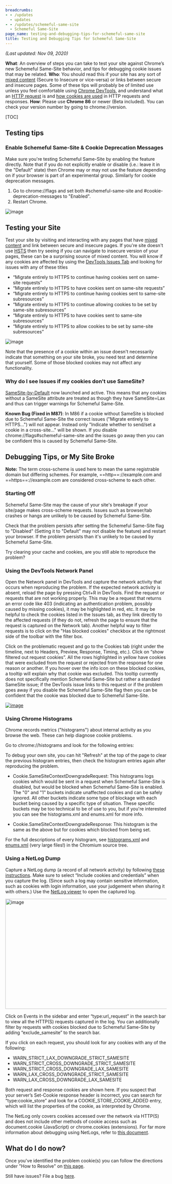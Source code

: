 ```yaml
---
breadcrumbs:
- - /updates
  - updates
- - /updates/schemeful-same-site
  - Schemeful Same-Site
page_name: testing-and-debugging-tips-for-schemeful-same-site
title: Testing and Debugging Tips for Schemeful Same-Site
---
```


*(Last updated: Nov 09, 2020)*

**What**: An overview of steps you can take to test your site against Chrome’s
new Schemeful Same-Site behavior, and tips for debugging cookie issues that may
be related.
**Who**: You should read this if your site has any sort of [mixed
content](https://developers.google.com/web/fundamentals/security/prevent-mixed-content/what-is-mixed-content)
(Secure to Insecure or vice-versa) or links between secure and insecure pages.
Some of these tips will probably be of limited use unless you feel comfortable
using [Chrome
DevTools](https://developers.google.com/web/tools/chrome-devtools), and
understand what an [HTTP
request](https://developer.mozilla.org/en-US/docs/Web/HTTP/Overview) is and [how
cookies are used](https://developer.mozilla.org/en-US/docs/Web/HTTP/Cookies) in
HTTP requests and responses.
**How**: Please use **Chrome 86** or newer (Beta included). You can check your
version number by going to chrome://version.

[TOC]

## Testing tips

### Enable Schemeful Same-Site & Cookie Deprecation Messages

Make sure you're testing Schemeful Same-Site by enabling the feature directly.
Note that if you do not explicitly enable or disable (i.e.: leave it in the
"Default" state) then Chrome may or may not use the feature depending on if your
browser is part of an experimental group. Similarly for cookie deprecation
messages.

1.  Go to chrome://flags and set both #schemeful-same-site and
            #cookie-deprecation-messages to "Enabled".
2.  Restart Chrome.

<img alt="image"
src="/updates/schemeful-same-site/testing-and-debugging-tips-for-schemeful-same-site/SS%20of%20flags.png">

## Testing your Site

Test your site by visiting and interacting with any pages that have [mixed
content](https://developers.google.com/web/fundamentals/security/prevent-mixed-content/what-is-mixed-content)
and link between secure and insecure pages.
If you're site doesn't use
[HSTS](https://developer.mozilla.org/en-US/docs/Web/HTTP/Headers/Strict-Transport-Security)
then try seeing if you can navigate to insecure version of your pages, these can
be a surprising source of mixed content.
You will know if any cookies are affected by using the [DevTools Issues
Tab](https://developers.google.com/web/tools/chrome-devtools/issues) and looking
for issues with any of these titles

*   “Migrate entirely to HTTPS to continue having cookies sent on
            same-site requests”
*   “Migrate entirely to HTTPS to have cookies sent on same-site
            requests”
*   “Migrate entirely to HTTPS to continue having cookies sent to
            same-site subresources”
*   “Migrate entirely to HTTPS to continue allowing cookies to be set by
            same-site subresources”
*   “Migrate entirely to HTTPS to have cookies sent to same-site
            subresources”
*   “Migrate entirely to HTTPS to allow cookies to be set by same-site
            subresources”

<img alt="image"
src="/updates/schemeful-same-site/testing-and-debugging-tips-for-schemeful-same-site/SS%20of%20Issue.png">

Note that the presence of a cookie within an issue doesn't necessarily indicate
that something on your site broke, you need test and determine that yourself.
Some of those blocked cookies may not affect any functionality.

### Why do I see Issues if my cookies don't use SameSite?

[SameSite-by-Default](https://web.dev/samesite-cookies-explained/#changes-to-the-default-behavior-without-samesite)
now launched and active. This means that any cookies without a SameSite
attribute are treated as though they have SameSite=Lax and thus can trigger
warnings for Schemeful Same-Site.

**Known Bug (Fixed in M87)**: In M86 if a cookie without SameSite is blocked due
to Schemeful Same-Site the correct issues ("Migrate entirely to HTTPS...") will
not appear. Instead only "Indicate whether to send/set a cookie in a
cross-site..." will be shown. If you disable chrome://flags#schemeful-same-site
and the issues go away then you can be confident this is caused by Schemeful
Same-Site.

## Debugging Tips, or My Site Broke

**Note:** The term cross-scheme is used here to mean the same registrable domain
but differing schemes. For example, ==http==://example.com and
==https==://example.com are considered cross-scheme to each other.

### Starting Off

Schemeful Same-Site may the cause of your site's breakage if your site/page
makes cross-scheme requests. Issues such as browser/tab crashes or hangs are
unlikely to be caused by Schemeful Same-Site.

Check that the problem persists after setting the Schemeful Same-Site flag to
"Disabled" (Setting it to "Default" may not disable the feature) and restart
your browser. If the problem persists than it's unlikely to be caused by
Schemeful Same-Site.

Try clearing your cache and cookies, are you still able to reproduce the
problem?

### Using the DevTools Network Panel

Open the Network panel in DevTools and capture the network activity that occurs
when reproducing the problem. If the expected network activity is absent, reload
the page by pressing Ctrl+R in DevTools. Find the request or requests that are
not working properly. This may be a request that returns an error code like 403
(indicating an authentication problem, possibly caused by missing cookies), it
may be highlighted in red, etc. It may be helpful to check the cookies listed in
the Issues tab, as they link directly to the affected requests (if they do not,
refresh the page to ensure that the request is captured on the Network tab).
Another helpful way to filter requests is to click on the "Has blocked cookies"
checkbox at the rightmost side of the toolbar with the filter box.

Click on the problematic request and go to the Cookies tab (right under the
timeline, next to Headers, Preview, Response, Timing, etc.). Click on “show
filtered out request cookies”. All the rows highlighted in yellow have cookies
that were excluded from the request or rejected from the response for one reason
or another. If you hover over the info icon on these blocked cookies, a tooltip
will explain why that cookie was excluded. This tooltip currently does not
specifically mention Schemeful Same-Site but rather a standard SameSite issue;
if the DevTools issue links to this request or if the problem goes away if you
disable the Schemeful Same-Site flag then you can be confident that the cookie
was blocked due to Schemeful Same-Site.

[<img alt="image"
src="/updates/schemeful-same-site/testing-and-debugging-tips-for-schemeful-same-site/tsyEts8ZOXE.png">](/updates/schemeful-same-site/testing-and-debugging-tips-for-schemeful-same-site/tsyEts8ZOXE.png)

### Using Chrome Histograms

Chrome records metrics ("histograms") about internal activity as you browse the
web. These can help diagnose cookie problems.

Go to chrome://histograms and look for the following entries:

To debug your own site, you can hit "Refresh" at the top of the page to clear
the previous histogram entries, then check the histogram entries again after
reproducing the problem.

*   Cookie.SameSiteContextDowngradeRequest: This histograms logs cookies
            which would be sent in a request when Schemeful Same-Site is
            disabled, but would be blocked when Schemeful Same-Site is enabled.
            The "0" and "1" buckets indicate unaffected cookies and can be
            safely ignored. All other buckets indicate some type of blockage
            with each bucket being caused by a specific type of situation. These
            specific buckets may be too technical to be of use to you, but if
            you're interested you can see the histograms.xml and enums.xml for
            more info.

*   Cookie.SameSiteContextDowngradeResponse: This histogram is the same
            as the above but for cookies which blocked from being set.

For the full descriptions of every histogram, see
[histograms.xml](https://source.chromium.org/chromium/chromium/src/+/HEAD:tools/metrics/histograms/histograms_xml/cookie/histograms.xml)
and
[enums.xml](https://source.chromium.org/chromium/chromium/src/+/HEAD:tools/metrics/histograms/enums.xml?originalUrl=https:%2F%2Fcs.chromium.org%2F)
(very large files!) in the Chromium source tree.

### Using a NetLog Dump

Capture a NetLog dump (a record of all network activity) by following [these
instructions](/for-testers/providing-network-details). Make sure to select
“Include cookies and credentials” when you capture the log. (Since such a log
may contain sensitive information, such as cookies with login information, use
your judgement when sharing it with others.) Use the [NetLog
viewer](https://netlog-viewer.appspot.com/#import) to open the captured log.

<img alt="image"
src="https://lh3.googleusercontent.com/-txdtD5lsWOwrz7oYKDxKE50LqhG1iFa_ksHg7oVjnvPJmiQqd8Z3bfxAP2ELZfNoND5nBU5IhdTG99gQ6WGDRDLmvdNr1Bl4ppeQdDvL-zH4lAWrlSzZud-uTFvfLhxOd_B1DHdhQ"
height=343 width=624>

Click on Events in the sidebar and enter “type:url_request” in the search bar to
view all the HTTP(S) requests captured in the log. You can additionally filter
by requests with cookies blocked due to Schemeful Same-Site by adding
“exclude_samesite” to the search bar.

If you click on each request, you should look for any cookies with any of the
following:

*   WARN_STRICT_LAX_DOWNGRADE_STRICT_SAMESITE
*   WARN_STRICT_CROSS_DOWNGRADE_STRICT_SAMESITE
*   WARN_STRICT_CROSS_DOWNGRADE_LAX_SAMESITE
*   WARN_LAX_CROSS_DOWNGRADE_STRICT_SAMESITE
*   WARN_LAX_CROSS_DOWNGRADE_LAX_SAMESITE

Both request and response cookies are shown here. If you suspect that your
server’s Set-Cookie response header is incorrect, you can search for
“type:cookie_store” and look for a COOKIE_STORE_COOKIE_ADDED entry, which will
list the properties of the cookie, as interpreted by Chrome.

The NetLog only covers cookies accessed over the network via HTTP(S) and does
not include other methods of cookie access such as document.cookie (JavaScript)
or chrome.cookies (extensions). For far more information about debugging using
NetLogs, refer to [this
document](https://chromium.googlesource.com/chromium/src/+/HEAD/net/docs/crash-course-in-net-internals.md).

## What do I do now?

Once you've identified the problem cookie(s) you can follow the directions under
"How to Resolve" on [this
page](/updates/schemeful-same-site/schemeful-same-site-devtools-issues).

Still have issues? File a bug [here](https://bugs.chromium.org/p/chromium).